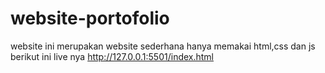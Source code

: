 # website-portofolio
website ini merupakan website sederhana 
hanya memakai html,css dan js
berikut ini live nya http://127.0.0.1:5501/index.html
